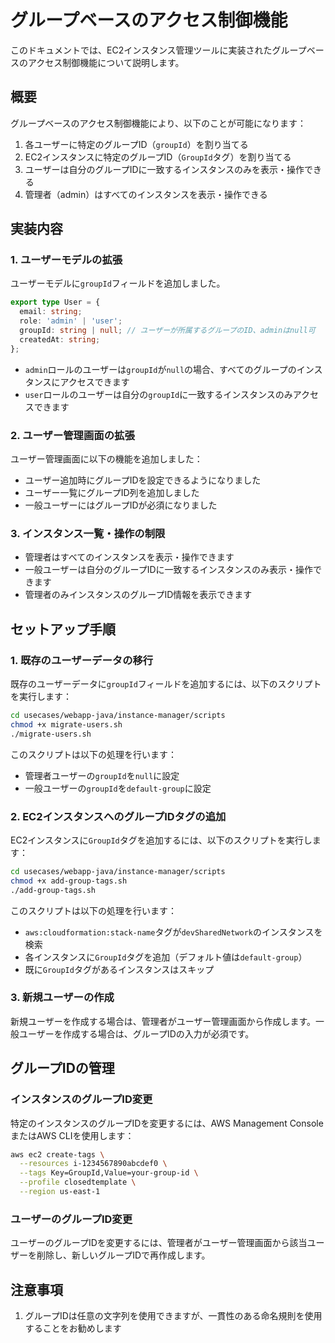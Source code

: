 # グループベースのアクセス制御機能

このドキュメントでは、EC2インスタンス管理ツールに実装されたグループベースのアクセス制御機能について説明します。

## 概要

グループベースのアクセス制御機能により、以下のことが可能になります：

1. 各ユーザーに特定のグループID（`groupId`）を割り当てる
2. EC2インスタンスに特定のグループID（`GroupId`タグ）を割り当てる
3. ユーザーは自分のグループIDに一致するインスタンスのみを表示・操作できる
4. 管理者（admin）はすべてのインスタンスを表示・操作できる

## 実装内容

### 1. ユーザーモデルの拡張

ユーザーモデルに`groupId`フィールドを追加しました。

```typescript
export type User = {
  email: string;
  role: 'admin' | 'user';
  groupId: string | null; // ユーザーが所属するグループのID、adminはnull可
  createdAt: string;
};
```

- `admin`ロールのユーザーは`groupId`が`null`の場合、すべてのグループのインスタンスにアクセスできます
- `user`ロールのユーザーは自分の`groupId`に一致するインスタンスのみアクセスできます

### 2. ユーザー管理画面の拡張

ユーザー管理画面に以下の機能を追加しました：

- ユーザー追加時にグループIDを設定できるようになりました
- ユーザー一覧にグループID列を追加しました
- 一般ユーザーにはグループIDが必須になりました

### 3. インスタンス一覧・操作の制限

- 管理者はすべてのインスタンスを表示・操作できます
- 一般ユーザーは自分のグループIDに一致するインスタンスのみ表示・操作できます
- 管理者のみインスタンスのグループID情報を表示できます

## セットアップ手順

### 1. 既存のユーザーデータの移行

既存のユーザーデータに`groupId`フィールドを追加するには、以下のスクリプトを実行します：

```bash
cd usecases/webapp-java/instance-manager/scripts
chmod +x migrate-users.sh
./migrate-users.sh
```

このスクリプトは以下の処理を行います：
- 管理者ユーザーの`groupId`を`null`に設定
- 一般ユーザーの`groupId`を`default-group`に設定

### 2. EC2インスタンスへのグループIDタグの追加

EC2インスタンスに`GroupId`タグを追加するには、以下のスクリプトを実行します：

```bash
cd usecases/webapp-java/instance-manager/scripts
chmod +x add-group-tags.sh
./add-group-tags.sh
```

このスクリプトは以下の処理を行います：
- `aws:cloudformation:stack-name`タグが`devSharedNetwork`のインスタンスを検索
- 各インスタンスに`GroupId`タグを追加（デフォルト値は`default-group`）
- 既に`GroupId`タグがあるインスタンスはスキップ

### 3. 新規ユーザーの作成

新規ユーザーを作成する場合は、管理者がユーザー管理画面から作成します。一般ユーザーを作成する場合は、グループIDの入力が必須です。

## グループIDの管理

### インスタンスのグループID変更

特定のインスタンスのグループIDを変更するには、AWS Management ConsoleまたはAWS CLIを使用します：

```bash
aws ec2 create-tags \
  --resources i-1234567890abcdef0 \
  --tags Key=GroupId,Value=your-group-id \
  --profile closedtemplate \
  --region us-east-1
```

### ユーザーのグループID変更

ユーザーのグループIDを変更するには、管理者がユーザー管理画面から該当ユーザーを削除し、新しいグループIDで再作成します。

## 注意事項

1. グループIDは任意の文字列を使用できますが、一貫性のある命名規則を使用することをお勧めします
